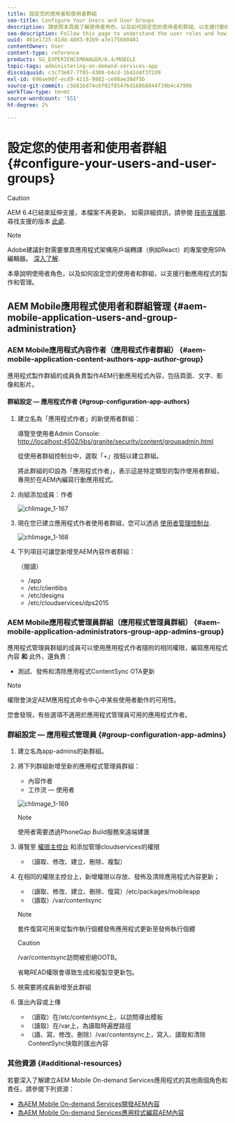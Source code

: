 ```yaml
---
title: 設定您的使用者和使用者群組
seo-title: Configure Your Users and User Groups
description: 請依照本頁面了解使用者角色，以及如何設定您的使用者和群組，以支援行動On-Demand服務應用程式的製作和管理。
seo-description: Follow this page to understand the user roles and how to configure your users and groups to support the authoring and mangement of your mobile On-Demand services app.
uuid: 461e1725-41dd-4883-92b9-a7e175660401
contentOwner: User
content-type: reference
products: SG_EXPERIENCEMANAGER/6.4/MOBILE
topic-tags: administering-on-demand-services-app
discoiquuid: c3c73e67-7f85-4308-b4cd-1b42d4f3f2d9
exl-id: 690ae90f-ecd9-4115-9882-ce88ae38df5b
source-git-commit: c5b816d74c6f02f85476d16868844f39b4c47996
workflow-type: tm+mt
source-wordcount: '551'
ht-degree: 2%

---
```


# 設定您的使用者和使用者群組 {#configure-your-users-and-user-groups}

>[!CAUTION]
>
>AEM 6.4已結束延伸支援，本檔案不再更新。 如需詳細資訊，請參閱 [技術支援期](https://helpx.adobe.com//tw/support/programs/eol-matrix.html). 尋找支援的版本 [此處](https://experienceleague.adobe.com/docs/).

>[!NOTE]
>
>Adobe建議針對需要單頁應用程式架構用戶端轉譯（例如React）的專案使用SPA編輯器。 [深入了解](/help/sites-developing/spa-overview.md).

本章說明使用者角色，以及如何設定您的使用者和群組，以支援行動應用程式的製作和管理。

## AEM Mobile應用程式使用者和群組管理 {#aem-mobile-application-users-and-group-administration}

### AEM Mobile應用程式內容作者（應用程式作者群組） {#aem-mobile-application-content-authors-app-author-group}

應用程式製作群組的成員負責製作AEM行動應用程式內容，包括頁面、文字、影像和影片。

#### 群組設定 — 應用程式作者 {#group-configuration-app-authors}

1. 建立名為「應用程式作者」的新使用者群組：

   導覽至使用者Admin Console: [http://localhost:4502/libs/granite/security/content/groupadmin.html](http://localhost:4502/libs/granite/security/content/groupadmin.html)

   從使用者群組控制台中，選取「+」按鈕以建立群組。

   將此群組的ID設為「應用程式作者」，表示這是特定類型的製作使用者群組，專用於在AEM內編寫行動應用程式。

1. 向組添加成員：作者

   ![chlimage_1-167](assets/chlimage_1-167.png)

1. 現在您已建立應用程式作者使用者群組，您可以透過 [使用者管理控制台](http://localhost:4502/libs/granite/security/content/useradmin.md).

   ![chlimage_1-168](assets/chlimage_1-168.png)

1. 下列項目可讓您新增至AEM內容作者群組：

   （閱讀）

   * /app
   * /etc/clientlibs
   * /etc/designs
   * /etc/cloudservices/dps2015

### AEM Mobile應用程式管理員群組（應用程式管理員群組） {#aem-mobile-application-administrators-group-app-admins-group}

應用程式管理員群組的成員可以使用應用程式作者隨附的相同權限，編寫應用程式內容 **和** 此外，還負責：

* 測試、發佈和清除應用程式ContentSync OTA更新

>[!NOTE]
>
>權限會決定AEM應用程式命令中心中某些使用者動作的可用性。
>
>您會發現，有些選項不適用於應用程式管理員可用的應用程式作者。

### 群組設定 — 應用程式管理員 {#group-configuration-app-admins}

1. 建立名為app-admins的新群組。
1. 將下列群組新增至新的應用程式管理員群組：

   * 內容作者
   * 工作流 — 使用者

   ![chlimage_1-169](assets/chlimage_1-169.png)

   >[!NOTE]
   >
   >使用者需要透過PhoneGap Build服務來遠端建置

1. 導覽至 [權限主控台](http://localhost:4502/useradmin) 和添加管理cloudservices的權限

   * （讀取、修改、建立、刪除、複製）

1. 在相同的權限主控台上，新增權限以存放、發佈及清除應用程式內容更新；

   * （讀取、修改、建立、刪除、復寫）/etc/packages/mobileapp
   * （讀取）/var/contentsync

   >[!NOTE]
   >
   >套件復寫可用來從製作執行個體發佈應用程式更新至發佈執行個體

   >[!CAUTION]
   >
   >/var/contentsync訪問被拒絕OOTB。
   >
   >省略READ權限會導致生成和複製空更新包。

1. 視需要將成員新增至此群組
1. 匯出內容或上傳

   * （讀取）在/etc/contentsync上，以訪問導出模板
   * （讀取）在/var上，為讀取時遍歷路徑
   * （讀、寫、修改、刪除）/var/contentsync上，寫入、讀取和清除ContentSync快取的匯出內容

### 其他資源 {#additional-resources}

若要深入了解建立AEM Mobile On-demand Services應用程式的其他兩個角色和責任，請參閱下列資源：

* [為AEM Mobile On-demand Services開發AEM內容](/help/mobile/aem-mobile-on-demand.md)
* [為AEM Mobile On-demand Services應用程式編寫AEM內容](/help/mobile/mobile-apps-ondemand.md)
